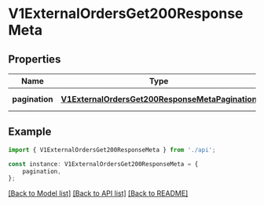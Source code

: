 # V1ExternalOrdersGet200ResponseMeta


## Properties

Name | Type | Description | Notes
------------ | ------------- | ------------- | -------------
**pagination** | [**V1ExternalOrdersGet200ResponseMetaPagination**](V1ExternalOrdersGet200ResponseMetaPagination.md) |  | [default to undefined]

## Example

```typescript
import { V1ExternalOrdersGet200ResponseMeta } from './api';

const instance: V1ExternalOrdersGet200ResponseMeta = {
    pagination,
};
```

[[Back to Model list]](../README.md#documentation-for-models) [[Back to API list]](../README.md#documentation-for-api-endpoints) [[Back to README]](../README.md)
